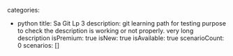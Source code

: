 categories:
  - python
title: Sa Git Lp 3
description: git learning path for testing purpose to check the description is working or not properly. very long description
isPremium: true
isNew: true
isAvailable: true
scenarioCount: 0
scenarios: []
